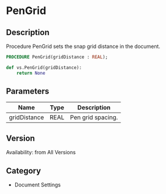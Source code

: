 # PenGrid

## Description
Procedure PenGrid sets the snap grid distance in the document.

```pascal
PROCEDURE PenGrid(gridDistance : REAL);
```

```python
def vs.PenGrid(gridDistance):
    return None
```

## Parameters
|Name|Type|Description|
|---|---|---|
|gridDistance|REAL|Pen grid spacing.|

## Version
Availability: from All Versions

## Category
* Document Settings

